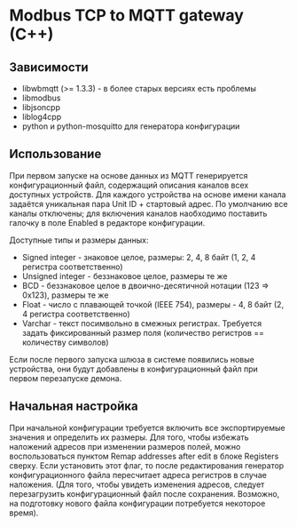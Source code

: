 Modbus TCP to MQTT gateway (C++)
================================

Зависимости
-----------

* libwbmqtt (>= 1.3.3) - в более старых версиях есть проблемы
* libmodbus
* libjsoncpp
* liblog4cpp
* python и python-mosquitto для генератора конфигурации


Использование
-------------

При первом запуске на основе данных из MQTT генерируется конфигурационный файл, содержащий описания каналов
всех доступных устройств. Для каждого устройства на основе имени канала задаётся уникальная пара 
Unit ID + стартовый адрес. По умолчанию все каналы отключены; для включения каналов наобходимо поставить галочку
в поле Enabled в редакторе конфигурации.

Доступные типы и размеры данных:

* Signed integer - знаковое целое, размеры: 2, 4, 8 байт (1, 2, 4 регистра соответственно)
* Unsigned integer - беззнаковое целое, размеры те же
* BCD - беззнаковое целое в двоично-десятичной нотации (123 => 0x123), размеры те же
* Float - число с плавающей точкой (IEEE 754), размеры - 4, 8 байт (2, 4 регистра соответственно)
* Varchar - текст посимвольно в смежных регистрах. Требуется задать фиксированный размер поля (количество регистров == количеству символов)

Если после первого запуска шлюза в системе появились новые устройства, они будут добавлены в конфигурационный файл при
первом перезапуске демона.


Начальная настройка
-------------------

При начальной конфигурации требуется включить все экспортируемые значения и определить их размеры. Для того, чтобы избежать наложений
адресов при изменении размеров полей, можно воспользоваться пунктом Remap addresses after edit в блоке Registers сверху. Если установить
этот флаг, то после редактирования генератор конфигурационного файла пересчитает адреса регистров в случае наложения. (Для того, чтобы
увидеть изменения адресов, следует перезагрузить конфигурационный файл после сохранения. Возможно, на подготовку нового файла конфигурации
потребуется некоторое время).
